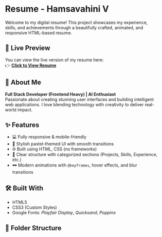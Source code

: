 # Resume - Hamsavahini V

Welcome to my digital resume! This project showcases my experience, skills, and achievements through a beautifully crafted, animated, and responsive HTML-based resume.

## 🚀 Live Preview

You can view the live version of my resume here:  
👉 [**Click to View Resume**](https://your-username.github.io/hamsavahini-resume/)

## 📌 About Me

**Full Stack Developer (Frontend Heavy) | AI Enthusiast**  
Passionate about creating stunning user interfaces and building intelligent web applications. I love blending technology with creativity to deliver real-world impact.

## ✨ Features

- 💻 Fully responsive & mobile-friendly
- 🎨 Stylish pastel-themed UI with smooth transitions
- 🌐 Built using HTML, CSS (no frameworks)
- 🧠 Clear structure with categorized sections (Projects, Skills, Experience, etc.)
- 🕶️ Modern animations with `@keyframes`, hover effects, and blur transitions

## 🛠️ Built With

- HTML5  
- CSS3 (Custom Styles)  
- Google Fonts: *Playfair Display*, *Quicksand*, *Poppins*

## 📂 Folder Structure

